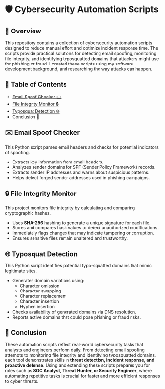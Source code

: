 # 🛡️ Cybersecurity Automation Scripts  

## 📖 Overview  
This repository contains a collection of cybersecurity automation scripts designed to reduce manual effort and optimize incident response time. The scripts provide practical solutions for detecting email spoofing, monitoring file integrity, and identifying typosquatted domains that attackers might use for phishing or fraud. I created these scripts using my software development background, and researching the way attacks can happen.

## 📑 Table of Contents  
- [Email Spoof Checker ✉️](Email-Spoof-Scripts)  
- [File Integrity Monitor 🔒](file-integrity-monitor/)  
- [Typosquat Detection 🌐](typosquat-detection/)  
- Conclusion 💼  

## ✉️ Email Spoof Checker  
This Python script parses email headers and checks for potential indicators of spoofing.  
- Extracts key information from email headers.  
- Analyzes sender domains for SPF (Sender Policy Framework) records.  
- Extracts sender IP addresses and warns about suspicious patterns.  
- Helps detect forged sender addresses used in phishing campaigns.  

## 🔒 File Integrity Monitor  
This project monitors file integrity by calculating and comparing cryptographic hashes.  
- Uses **SHA-256** hashing to generate a unique signature for each file.  
- Stores and compares hash values to detect unauthorized modifications.  
- Immediately flags changes that may indicate tampering or corruption.  
- Ensures sensitive files remain unaltered and trustworthy.  

## 🌐 Typosquat Detection  
This Python script identifies potential typo-squatted domains that mimic legitimate sites.  
- Generates domain variations using:  
  - Character omission  
  - Character swapping  
  - Character replacement  
  - Character insertion  
  - Hyphen insertion  
- Checks availability of generated domains via DNS resolution.  
- Reports active domains that could pose phishing or fraud risks.  

## 💼 Conclusion  
These automation scripts reflect real-world cybersecurity tasks that analysts and engineers perform daily. From detecting email spoofing attempts to monitoring file integrity and identifying typosquatted domains, each tool demonstrates skills in **threat detection, incident response, and proactive defense**. Using and extending these scripts prepares you for roles such as **SOC Analyst, Threat Hunter, or Security Engineer**, where automating repetitive tasks is crucial for faster and more efficient responses to cyber threats.  
